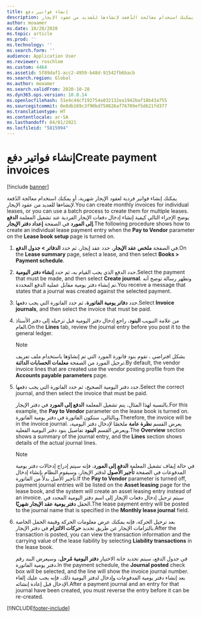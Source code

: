```yaml
---
title: إنشاء فواتير دفع
description: يشرح هذا الموضوع كيفية إنشاء فواتير عقود الإيجار الشهرية‬. يمكنك إنشاء فواتير فردية لعقود الإيجار، أو يمكنك استخدام معالجة الدُفعة لإنشاءها للعديد من عقود الإيجار.
author: moaamer
ms.date: 10/28/2020
ms.topic: article
ms.prod: ''
ms.technology: ''
ms.search.form: ''
audience: Application User
ms.reviewer: roschlom
ms.custom: 4464
ms.assetid: 5f89daf1-acc2-4959-b48d-91542fb6bacb
ms.search.region: Global
ms.author: moaamer
ms.search.validFrom: 2020-10-28
ms.dyn365.ops.version: 10.0.14
ms.openlocfilehash: 51e4c44cf192754a832132ea1942baf18b43a755
ms.sourcegitcommit: 0e8db169c3f90bd750826af76709ef5d621fd377
ms.translationtype: HT
ms.contentlocale: ar-SA
ms.lasthandoff: 04/01/2021
ms.locfileid: "5815994"
---
```

# <a name="create-payment-invoices"></a><span data-ttu-id="a12be-104">إنشاء فواتير دفع</span><span class="sxs-lookup"><span data-stu-id="a12be-104">Create payment invoices</span></span>

[!include [banner](../includes/banner.md)]

<span data-ttu-id="a12be-105">يمكنك إنشاء فواتير فردية لعقود الإيجار شهرية، أو يمكنك استخدام معالجة الدُفعة لإنشاءها للعديد من عقود الإيجار.</span><span class="sxs-lookup"><span data-stu-id="a12be-105">You can create monthly invoices for individual leases, or you can use a batch process to create them for multiple leases.</span></span> <span data-ttu-id="a12be-106">يوضح الإجراء التالي كيفية إنشاء إدخال دفعات الإيجار الفردية عند تشغيل المعلمة **الدفع إلى المورد** في الصفحة **إعداد دفتر الإيجار**.</span><span class="sxs-lookup"><span data-stu-id="a12be-106">The following procedure shows how to create an individual lease payment entry when the **Pay to Vendor** parameter on the **Lease book setup** page is turned on.</span></span>

1. <span data-ttu-id="a12be-107">في الصفحة **ملخص عقد الإيجار**، حدد عقد إيجار، ثم حدد **الدفاتر \> جدول الدفع**.</span><span class="sxs-lookup"><span data-stu-id="a12be-107">On the **Lease summary** page, select a lease, and then select **Books \> Payment schedule**.</span></span>
2. <span data-ttu-id="a12be-108">حدد الدفع الذي يجب القيام به، ثم حدد **إنشاء دفتر اليومية**.</span><span class="sxs-lookup"><span data-stu-id="a12be-108">Select the payment that must be made, and then select **Create journal**.</span></span> <span data-ttu-id="a12be-109">وتظهر رسالة توضح أنه تم إنشاء دفتر يومية مقابل عملية الدفع المحددة.</span><span class="sxs-lookup"><span data-stu-id="a12be-109">You receive a message that states that a journal was created against the selected payment.</span></span>
3. <span data-ttu-id="a12be-110">حدد **دفاتر يومية الفاتورة**، ثم حدد الفاتورة التي يجب دفعها.</span><span class="sxs-lookup"><span data-stu-id="a12be-110">Select **Invoice journals**, and then select the invoice that must be paid.</span></span>
4. <span data-ttu-id="a12be-111">من علامة التبويب **البنود**، راجع إدخال دفتر اليومية قبل ترحيله إلى دفتر الأستاذ العام.</span><span class="sxs-lookup"><span data-stu-id="a12be-111">On the **Lines** tab, review the journal entry before you post it to the general ledger.</span></span>

    > [!NOTE]
    > <span data-ttu-id="a12be-112">بشكل افتراضي ، تقوم بنود فاتورة المورد التي تم إنشاؤها باستخدام ملف تعريف ترحيل المورد من الصفحة **معلمات الحسابات الدائنة**.</span><span class="sxs-lookup"><span data-stu-id="a12be-112">By default, the vendor invoice lines that are created use the vendor posting profile from the **Accounts payable parameters** page.</span></span>

5. <span data-ttu-id="a12be-113">حدد دفتر اليومية الصحيح، ثم حدد الفاتورة التي يجب دفعها.</span><span class="sxs-lookup"><span data-stu-id="a12be-113">Select the correct journal, and then select the invoice that must be paid.</span></span>

    <span data-ttu-id="a12be-114">بالنسبة لهذا المثال، يتم تشغيل المعلمة **الدفع إلى المورد** في دفتر الإيجار.</span><span class="sxs-lookup"><span data-stu-id="a12be-114">For this example, the **Pay to Vendor** parameter on the lease book is turned on.</span></span> <span data-ttu-id="a12be-115">وبالتالي، ستكون الفاتورة في دفتر يومية الفاتورة.</span><span class="sxs-lookup"><span data-stu-id="a12be-115">Therefore, the invoice will be in the invoice journal.</span></span> <span data-ttu-id="a12be-116">يعرض القسم **نظرة عامة** ملخصًا لإدخال دفتر اليومية، ويعرض القسم **البنود** تفاصيل بنود دفتر اليومية الفعلية.</span><span class="sxs-lookup"><span data-stu-id="a12be-116">The **Overview** section shows a summary of the journal entry, and the **Lines** section shows details of the actual journal lines.</span></span>

    > [!NOTE]
    > <span data-ttu-id="a12be-117">في حالة إيقاف تشغيل المعلمة **الدفع إلى المورد**، فإنه سيتم إدراج إدخالات دفتر يومية المدفوعات في الصفحة **تأجير الأصول** لدفتر الإيجار، وسيقوم النظام بإنشاء إدخال تأجير الأصل بدلاً من الفاتورة.</span><span class="sxs-lookup"><span data-stu-id="a12be-117">If the **Pay to Vendor** parameter is turned off, payment journal entries will be listed on the **Asset leasing** page for the lease book, and the system will create an asset leasing entry instead of an invoice.</span></span> <span data-ttu-id="a12be-118">سيتم ترحيل إدخال دفعات الإيجار إلى اسم دفتر اليومية المحدد في الحقل **دفتر يومية عقد الإيجار شهريًا**.</span><span class="sxs-lookup"><span data-stu-id="a12be-118">The lease payment entry will be posted to the journal name that is specified in the **Monthly lease journal** field.</span></span>

6. <span data-ttu-id="a12be-119">بعد ترحيل الحركة، فإنه يمكنك عرض معلومات الحركة وقيمة الحمل الخاصة بالتزامات الإيجار عن طريق تحديد **حركات الالتزام** في دفتر الإيجار.</span><span class="sxs-lookup"><span data-stu-id="a12be-119">After the transaction is posted, you can view the transaction information and the carrying value of the lease liability by selecting **Liability transactions** in the lease book.</span></span>

    <span data-ttu-id="a12be-120">في جدول الدفع، سيتم تحديد خانة الاختيار **دفتر اليومية مُرحل**، وسيعرض البند رقم دفتر يومية الفاتورة.</span><span class="sxs-lookup"><span data-stu-id="a12be-120">In the payment schedule, the **Journal posted** check box will be selected, and the line will show the invoice journal number.</span></span> <span data-ttu-id="a12be-121">بعد إنشاء دفتر يومية المدفوعات وإدخال لدفتر اليومية ذلك، فإنه يجب عليك إلغاء الإدخال قبل إعادة إنشائه.</span><span class="sxs-lookup"><span data-stu-id="a12be-121">After a payment journal and an entry for that journal have been created, you must reverse the entry before it can be re-created.</span></span>


[!INCLUDE[footer-include](../../includes/footer-banner.md)]